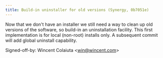 ```yaml
---
title: Build-in uninstaller for old versions (Synergy, 0b7051e)
---
```


Now that we don't have an installer we still need a way to clean up old versions of the software, so build-in an uninstallation facility. This first implementation is for local (non-root) installs only. A subsequent commit will add global uninstall capability.

Signed-off-by: Wincent Colaiuta &lt;win@wincent.com&gt;
